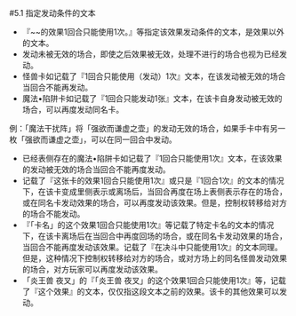 #5.1        指定发动条件的文本
* 『~~的效果1回合只能使用1次。』等指定该效果发动条件的文本，是效果以外的文本。
* 发动未被无效的场合，即使之后效果被无效，处理不进行的场合也视为已经发动。
* 怪兽卡如记载了『1回合只能使用（发动）1次』文本，在该发动被无效的场合当回合不能再发动。
* 魔法•陷阱卡如记载了『1回合只能发动1张』文本，在该卡自身发动被无效的场合，可以再度发动同名卡。

例：「魔法干扰阵」将「强欲而谦虚之壶」的发动无效的场合，如果手卡中有另一枚「强欲而谦虚之壶」，可以在同一回合中发动。
* 已经表侧存在的魔法•陷阱卡如记载了『1回合只能使用1次』文本，在该效果的发动被无效的场合当回合不能再度发动。
* 记载了『这张卡的效果1回合只能使用1次』或只是『1回合1次』的文本的情况下，在该卡变成里侧表示或离场后，当回合再度在场上表侧表示存在的场合，或在同名卡发动效果的场合，可以再度发动该效果。但是，控制权转移给对方的场合不能发动。
* 『「卡名」的这个效果1回合只能使用1次』等记载了特定卡名的文本的情况下，在该卡离场后在当回合中再度回场的场合，或在同名卡发动效果的场合，当回合不能再度发动该效果。记载了『在决斗中只能使用1次』的文本同理。但是，这种情况下控制权转移给对方的场合，或对方场上的同名怪兽发动效果的场合，对方玩家可以再度发动该效果。
* 「炎王兽 夜叉」的『「炎王兽 夜叉」的这个效果1回合只能使用1次』等，记载了『这个效果』的文本，仅仅指这段文本之前的效果。该卡的其他效果可以发动。
